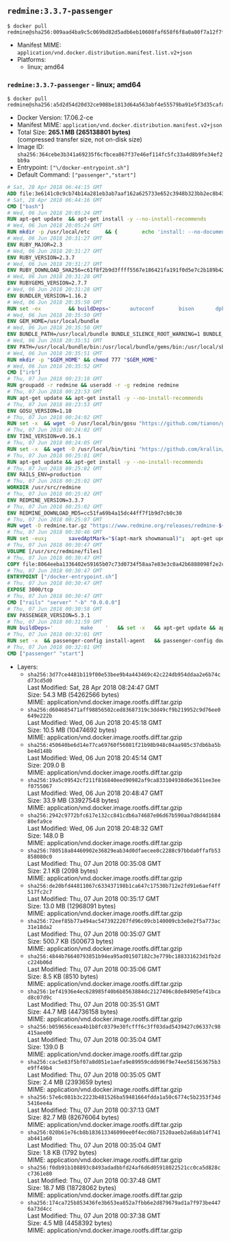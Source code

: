 ## `redmine:3.3.7-passenger`

```console
$ docker pull redmine@sha256:009aad4ba9c5c069bd82d5adb6eb10608faf658f6f8a0a80f7a12f7f14c17e7f
```

-	Manifest MIME: `application/vnd.docker.distribution.manifest.list.v2+json`
-	Platforms:
	-	linux; amd64

### `redmine:3.3.7-passenger` - linux; amd64

```console
$ docker pull redmine@sha256:a5d2d54d20d32ce908be1813d64a563abf4e55579ba91e5f3d35cafa40f804c6
```

-	Docker Version: 17.06.2-ce
-	Manifest MIME: `application/vnd.docker.distribution.manifest.v2+json`
-	Total Size: **265.1 MB (265138801 bytes)**  
	(compressed transfer size, not on-disk size)
-	Image ID: `sha256:364cebe3b341a69235f6cfbcea867f37e46ef114fc5fc33a4d8b9fe34ef2bb9a`
-	Entrypoint: `["\/docker-entrypoint.sh"]`
-	Default Command: `["passenger","start"]`

```dockerfile
# Sat, 28 Apr 2018 06:44:15 GMT
ADD file:3e6141c0c9cb74b14a281eb3ab7aaf162a625733e652c3948b323bb2ec8b4343 in / 
# Sat, 28 Apr 2018 06:44:16 GMT
CMD ["bash"]
# Wed, 06 Jun 2018 20:05:24 GMT
RUN apt-get update 	&& apt-get install -y --no-install-recommends 		bzip2 		ca-certificates 		libffi-dev 		libgdbm3 		libssl-dev 		libyaml-dev 		procps 		zlib1g-dev 	&& rm -rf /var/lib/apt/lists/*
# Wed, 06 Jun 2018 20:05:24 GMT
RUN mkdir -p /usr/local/etc 	&& { 		echo 'install: --no-document'; 		echo 'update: --no-document'; 	} >> /usr/local/etc/gemrc
# Wed, 06 Jun 2018 20:31:27 GMT
ENV RUBY_MAJOR=2.3
# Wed, 06 Jun 2018 20:31:27 GMT
ENV RUBY_VERSION=2.3.7
# Wed, 06 Jun 2018 20:31:27 GMT
ENV RUBY_DOWNLOAD_SHA256=c61f8f2b9d3ffff5567e186421fa191f0d5e7c2b189b426bb84498825d548edb
# Wed, 06 Jun 2018 20:31:28 GMT
ENV RUBYGEMS_VERSION=2.7.7
# Wed, 06 Jun 2018 20:31:28 GMT
ENV BUNDLER_VERSION=1.16.2
# Wed, 06 Jun 2018 20:35:50 GMT
RUN set -ex 		&& buildDeps=' 		autoconf 		bison 		dpkg-dev 		gcc 		libbz2-dev 		libgdbm-dev 		libglib2.0-dev 		libncurses-dev 		libreadline-dev 		libxml2-dev 		libxslt-dev 		make 		ruby 		wget 		xz-utils 	' 	&& apt-get update 	&& apt-get install -y --no-install-recommends $buildDeps 	&& rm -rf /var/lib/apt/lists/* 		&& wget -O ruby.tar.xz "https://cache.ruby-lang.org/pub/ruby/${RUBY_MAJOR%-rc}/ruby-$RUBY_VERSION.tar.xz" 	&& echo "$RUBY_DOWNLOAD_SHA256 *ruby.tar.xz" | sha256sum -c - 		&& mkdir -p /usr/src/ruby 	&& tar -xJf ruby.tar.xz -C /usr/src/ruby --strip-components=1 	&& rm ruby.tar.xz 		&& cd /usr/src/ruby 		&& { 		echo '#define ENABLE_PATH_CHECK 0'; 		echo; 		cat file.c; 	} > file.c.new 	&& mv file.c.new file.c 		&& autoconf 	&& gnuArch="$(dpkg-architecture --query DEB_BUILD_GNU_TYPE)" 	&& ./configure 		--build="$gnuArch" 		--disable-install-doc 		--enable-shared 	&& make -j "$(nproc)" 	&& make install 		&& dpkg-query --show --showformat '${package}\n' 		| grep -P '^libreadline\d+$' 		| xargs apt-mark manual 	&& apt-get purge -y --auto-remove $buildDeps 	&& cd / 	&& rm -r /usr/src/ruby 		&& gem update --system "$RUBYGEMS_VERSION" 	&& gem install bundler --version "$BUNDLER_VERSION" --force 	&& rm -r /root/.gem/
# Wed, 06 Jun 2018 20:35:50 GMT
ENV GEM_HOME=/usr/local/bundle
# Wed, 06 Jun 2018 20:35:50 GMT
ENV BUNDLE_PATH=/usr/local/bundle BUNDLE_SILENCE_ROOT_WARNING=1 BUNDLE_APP_CONFIG=/usr/local/bundle
# Wed, 06 Jun 2018 20:35:51 GMT
ENV PATH=/usr/local/bundle/bin:/usr/local/bundle/gems/bin:/usr/local/sbin:/usr/local/bin:/usr/sbin:/usr/bin:/sbin:/bin
# Wed, 06 Jun 2018 20:35:51 GMT
RUN mkdir -p "$GEM_HOME" && chmod 777 "$GEM_HOME"
# Wed, 06 Jun 2018 20:35:52 GMT
CMD ["irb"]
# Thu, 07 Jun 2018 00:23:18 GMT
RUN groupadd -r redmine && useradd -r -g redmine redmine
# Thu, 07 Jun 2018 00:23:53 GMT
RUN apt-get update && apt-get install -y --no-install-recommends 		ca-certificates 		wget 	&& rm -rf /var/lib/apt/lists/*
# Thu, 07 Jun 2018 00:23:53 GMT
ENV GOSU_VERSION=1.10
# Thu, 07 Jun 2018 00:24:02 GMT
RUN set -x 	&& wget -O /usr/local/bin/gosu "https://github.com/tianon/gosu/releases/download/$GOSU_VERSION/gosu-$(dpkg --print-architecture)" 	&& wget -O /usr/local/bin/gosu.asc "https://github.com/tianon/gosu/releases/download/$GOSU_VERSION/gosu-$(dpkg --print-architecture).asc" 	&& export GNUPGHOME="$(mktemp -d)" 	&& gpg --keyserver ha.pool.sks-keyservers.net --recv-keys B42F6819007F00F88E364FD4036A9C25BF357DD4 	&& gpg --batch --verify /usr/local/bin/gosu.asc /usr/local/bin/gosu 	&& rm -r "$GNUPGHOME" /usr/local/bin/gosu.asc 	&& chmod +x /usr/local/bin/gosu 	&& gosu nobody true
# Thu, 07 Jun 2018 00:24:02 GMT
ENV TINI_VERSION=v0.16.1
# Thu, 07 Jun 2018 00:24:05 GMT
RUN set -x 	&& wget -O /usr/local/bin/tini "https://github.com/krallin/tini/releases/download/$TINI_VERSION/tini-$(dpkg --print-architecture)" 	&& wget -O /usr/local/bin/tini.asc "https://github.com/krallin/tini/releases/download/$TINI_VERSION/tini-$(dpkg --print-architecture).asc" 	&& export GNUPGHOME="$(mktemp -d)" 	&& gpg --keyserver ha.pool.sks-keyservers.net --recv-keys 6380DC428747F6C393FEACA59A84159D7001A4E5 	&& gpg --batch --verify /usr/local/bin/tini.asc /usr/local/bin/tini 	&& rm -r "$GNUPGHOME" /usr/local/bin/tini.asc 	&& chmod +x /usr/local/bin/tini 	&& tini -h
# Thu, 07 Jun 2018 00:25:01 GMT
RUN apt-get update && apt-get install -y --no-install-recommends 		bzr 		git 		mercurial 		openssh-client 		subversion 	&& rm -rf /var/lib/apt/lists/*
# Thu, 07 Jun 2018 00:25:02 GMT
ENV RAILS_ENV=production
# Thu, 07 Jun 2018 00:25:02 GMT
WORKDIR /usr/src/redmine
# Thu, 07 Jun 2018 00:25:02 GMT
ENV REDMINE_VERSION=3.3.7
# Thu, 07 Jun 2018 00:25:02 GMT
ENV REDMINE_DOWNLOAD_MD5=cc51fa69b4a15dc44ff7f1b9d7cb0c30
# Thu, 07 Jun 2018 00:25:07 GMT
RUN wget -O redmine.tar.gz "https://www.redmine.org/releases/redmine-${REDMINE_VERSION}.tar.gz" 	&& echo "$REDMINE_DOWNLOAD_MD5 redmine.tar.gz" | md5sum -c - 	&& tar -xvf redmine.tar.gz --strip-components=1 	&& rm redmine.tar.gz files/delete.me log/delete.me 	&& mkdir -p tmp/pdf public/plugin_assets 	&& chown -R redmine:redmine ./
# Thu, 07 Jun 2018 00:30:46 GMT
RUN set -eux; 		savedAptMark="$(apt-mark showmanual)"; 	apt-get update; 	apt-get install -y --no-install-recommends 		freetds-dev 		gcc 		libmagickcore-dev 		libmagickwand-dev 		libmysqlclient-dev 		libpq-dev 		libsqlite3-dev 		make 		patch 	; 	rm -rf /var/lib/apt/lists/*; 		bundle install --without development test; 	for adapter in mysql2 postgresql sqlserver sqlite3; do 		echo "$RAILS_ENV:" > ./config/database.yml; 		echo "  adapter: $adapter" >> ./config/database.yml; 		bundle install --without development test; 		cp Gemfile.lock "Gemfile.lock.${adapter}"; 	done; 	rm ./config/database.yml; 		apt-mark auto '.*' > /dev/null; 	[ -z "$savedAptMark" ] || apt-mark manual $savedAptMark; 	find /usr/local -type f -executable -exec ldd '{}' ';' 		| awk '/=>/ { print $(NF-1) }' 		| sort -u 		| grep -v '^/usr/local/' 		| xargs -r dpkg-query --search 		| cut -d: -f1 		| sort -u 		| xargs -r apt-mark manual 	; 	apt-get purge -y --auto-remove -o APT::AutoRemove::RecommendsImportant=false
# Thu, 07 Jun 2018 00:30:47 GMT
VOLUME [/usr/src/redmine/files]
# Thu, 07 Jun 2018 00:30:47 GMT
COPY file:8064eeba1336402e59165b07c73d0734f58aa7e83e3c0a42b6888098f2e2c11d in / 
# Thu, 07 Jun 2018 00:30:47 GMT
ENTRYPOINT ["/docker-entrypoint.sh"]
# Thu, 07 Jun 2018 00:30:47 GMT
EXPOSE 3000/tcp
# Thu, 07 Jun 2018 00:30:47 GMT
CMD ["rails" "server" "-b" "0.0.0.0"]
# Thu, 07 Jun 2018 00:30:58 GMT
ENV PASSENGER_VERSION=5.3.1
# Thu, 07 Jun 2018 00:31:59 GMT
RUN buildDeps=' 		make 	' 	&& set -x 	&& apt-get update && apt-get install -y --no-install-recommends $buildDeps && rm -rf /var/lib/apt/lists/* 	&& gem install passenger --version "$PASSENGER_VERSION" 	&& apt-get purge -y --auto-remove $buildDeps
# Thu, 07 Jun 2018 00:32:01 GMT
RUN set -x 	&& passenger-config install-agent 	&& passenger-config download-nginx-engine
# Thu, 07 Jun 2018 00:32:01 GMT
CMD ["passenger" "start"]
```

-	Layers:
	-	`sha256:3d77ce4481b119f00e53bee9b4a443469c42c224db954ddaa2e6b74cd73cd5d0`  
		Last Modified: Sat, 28 Apr 2018 08:24:47 GMT  
		Size: 54.3 MB (54262566 bytes)  
		MIME: application/vnd.docker.image.rootfs.diff.tar.gzip
	-	`sha256:d604685471aff98856502ced83687319c3dd49cf9b219952c9d76ee0649e222b`  
		Last Modified: Wed, 06 Jun 2018 20:45:18 GMT  
		Size: 10.5 MB (10474692 bytes)  
		MIME: application/vnd.docker.image.rootfs.diff.tar.gzip
	-	`sha256:450640be6d14e77ca69760f56081f21b98b948c04aa985c37db6ba5bbe4d148b`  
		Last Modified: Wed, 06 Jun 2018 20:45:14 GMT  
		Size: 209.0 B  
		MIME: application/vnd.docker.image.rootfs.diff.tar.gzip
	-	`sha256:19a5c09542cf211f816840eed90982af9ca833104938d6e3611ee3eef0755067`  
		Last Modified: Wed, 06 Jun 2018 20:48:47 GMT  
		Size: 33.9 MB (33927548 bytes)  
		MIME: application/vnd.docker.image.rootfs.diff.tar.gzip
	-	`sha256:2942c9772bfc617e132cc841cdb6a74687e06d67b590aa7d8d4d168480efa9ce`  
		Last Modified: Wed, 06 Jun 2018 20:48:32 GMT  
		Size: 148.0 B  
		MIME: application/vnd.docker.image.rootfs.diff.tar.gzip
	-	`sha256:780518a84460902e36829eab34d0dfaecee0c2288c97bbda0ffafb53858080c0`  
		Last Modified: Thu, 07 Jun 2018 00:35:08 GMT  
		Size: 2.1 KB (2098 bytes)  
		MIME: application/vnd.docker.image.rootfs.diff.tar.gzip
	-	`sha256:de20bfd44811067c633437198b1ca647c17530b712e2fd91e6aef4ff517fc2c7`  
		Last Modified: Thu, 07 Jun 2018 00:35:17 GMT  
		Size: 13.0 MB (12968091 bytes)  
		MIME: application/vnd.docker.image.rootfs.diff.tar.gzip
	-	`sha256:72eef85b77a494ac5473922207fd96c09cb140009cb3e8e2f5a773ac31e18da2`  
		Last Modified: Thu, 07 Jun 2018 00:35:07 GMT  
		Size: 500.7 KB (500673 bytes)  
		MIME: application/vnd.docker.image.rootfs.diff.tar.gzip
	-	`sha256:4844b76640793851b94ea95ad01507182c3e779bc188331623d1fb2dc224b06d`  
		Last Modified: Thu, 07 Jun 2018 00:35:06 GMT  
		Size: 8.5 KB (8510 bytes)  
		MIME: application/vnd.docker.image.rootfs.diff.tar.gzip
	-	`sha256:1ef41936e4ec628985f40b6b8563884dc2127406c8de84905ef41bcad8c07d9c`  
		Last Modified: Thu, 07 Jun 2018 00:35:51 GMT  
		Size: 44.7 MB (44736158 bytes)  
		MIME: application/vnd.docker.image.rootfs.diff.tar.gzip
	-	`sha256:b059656ceaa4b1b8fc0379e30fcfff6c3ff03dad5439427c06337c98415aee00`  
		Last Modified: Thu, 07 Jun 2018 00:35:04 GMT  
		Size: 139.0 B  
		MIME: application/vnd.docker.image.rootfs.diff.tar.gzip
	-	`sha256:cac5e83f5bf07a8d051e1aefa9e89959cddb96f9e74ee581563675b3e9ff49b4`  
		Last Modified: Thu, 07 Jun 2018 00:35:05 GMT  
		Size: 2.4 MB (2393659 bytes)  
		MIME: application/vnd.docker.image.rootfs.diff.tar.gzip
	-	`sha256:57e6c081b3c2223b481526ba59481664fdda1a50c6774c5b2353f34d5416ee4a`  
		Last Modified: Thu, 07 Jun 2018 00:37:13 GMT  
		Size: 82.7 MB (82676064 bytes)  
		MIME: application/vnd.docker.image.rootfs.diff.tar.gzip
	-	`sha256:020b61e76cb8b183613346090ee0f4ecd6b71520aaeb2a68ab14f741ab441a60`  
		Last Modified: Thu, 07 Jun 2018 00:35:04 GMT  
		Size: 1.8 KB (1792 bytes)  
		MIME: application/vnd.docker.image.rootfs.diff.tar.gzip
	-	`sha256:f0db91b108893c8493adadbbfd24af6d6d05918022521cc0ca5d828cc7361e80`  
		Last Modified: Thu, 07 Jun 2018 00:37:48 GMT  
		Size: 18.7 MB (18728062 bytes)  
		MIME: application/vnd.docker.image.rootfs.diff.tar.gzip
	-	`sha256:174ca725b853436fe3b653ea852a7fbb6e2d879679ad1a7f973be4476a73d4cc`  
		Last Modified: Thu, 07 Jun 2018 00:37:38 GMT  
		Size: 4.5 MB (4458392 bytes)  
		MIME: application/vnd.docker.image.rootfs.diff.tar.gzip
